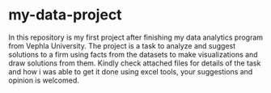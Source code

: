 # my-data-project
In this repository is my first project after finishing my data analytics program from Vephla University. The project is a task to analyze and suggest solutions to a firm using facts from the datasets to make visualizations and draw solutions from them. Kindly check attached files for details of the task and how i was able to get it done using excel tools, your suggestions and opinion is welcomed.
